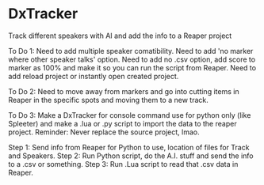 # DxTracker
Track different speakers with AI and add the info to a Reaper project

To Do 1:
Need to add multiple speaker comatibility.
Need to add 'no marker where other speaker talks' option.
Need to add no .csv option, add score to marker as 100% and make it so you can run the script from Reaper.
Need to add reload project or instantly open created project.

To Do 2:
Need to move away from markers and go into cutting items in Reaper in the specific spots and moving them to a new track.

To Do 3:
Make a DxTracker for console command use for python only (like Spleeter) and make a .lua or .py script to import the data to the reaper project.
Reminder: Never replace the source project, lmao.

Step 1: Send info from Reaper for Python to use, location of files for Track and Speakers.
Step 2: Run Python script, do the A.I. stuff and send the info to a .csv or something.
Step 3: Run .Lua script to read that .csv data in Reaper.
